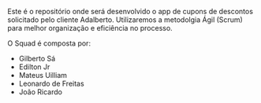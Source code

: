 Este é o repositório onde será desenvolvido o app de cupons de descontos solicitado pelo cliente Adalberto.
Utilizaremos a metodolgia Ágil (Scrum) para melhor organização e eficiência no processo.

O Squad é composta por:

-   Gilberto Sá
-   Edilton Jr
-   Mateus Uilliam
-   Leonardo de Freitas
-   João Ricardo
